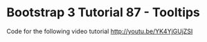 Bootstrap 3 Tutorial 87 - Tooltips
==================================

Code for the following video tutorial http://youtu.be/YK4YjGUjZSI
